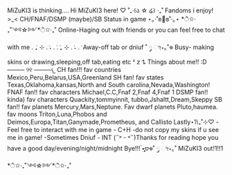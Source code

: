 MiZuKI3 is thinking....
Hi MiZuKI3 here! ♡ ˚₊‧꒰ა ☆ ໒꒱ ‧₊˚
Fandoms i enjoy! >_< CH/FNAF/DSMP (maybe)/SB
Status in game ⋆｡‧˚ʚ🍓ɞ˚‧｡⋆
       *ੈ✩‧₊˚༺☆༻*ੈ✩‧₊˚
  Online-Haging out with friends or you can feel free to chat with me . ݁₊ ⊹ . ݁˖ . ݁. ݁₊ ⊹ . ݁˖ . ݁
  Away-off tab or dniuf ˚ ༘ ೀ⋆｡˚𖦹
  Busy- making skins or drawing,sleeping,off tab,eating etc ᶻ 𝗓 𐰁
                      Things about me!! :D
                       ──── ୨୧ ────𐔌 
        CH fan!!! fav countries Mexico,Peru,Belarus,USA,Greenland
        SH fan! fav states Texas,Oklahoma,kansas,North and South carolina,Nevada,Washington!
        FNAF fan!! fav characters Michael,C.C,Fnaf 2,Fnaf 4,Fnaf 1
        DSMP fan!! kinda) fav characters Quackity,tommyinnit, tubbo,Jshaltt,Dream,Skeppy
        SB fan!! fav planets Mercury,Mars,Neptune. Fav dwarf planets Pluto,haumea. fav moons Triton,Luna,Phobos and Deimos,Europa,Titan,Ganymade,Prometheus, and Callisto
        Lastly⋆𐙚₊˚⊹♡
                              -Feel free to interact with me in game
                              - C+H
                              -do not copy my skins if u see me in game!
                              -Sometimes Dniuf
                              - INT
                        (˶˃ ᵕ ˂˶)Thanks for reading hope  you have a good day/evening/night/midnight Bye!!! ๋࣭⭑ֶֶֶָָָ֢֢֢𖹭𖦹˚ ༘ ೀ⋆｡˚
                                     MiZuKI3 out!1!!1
                                                                     *ੈ✩‧₊˚༺☆༻*ੈ✩‧₊˚
        
